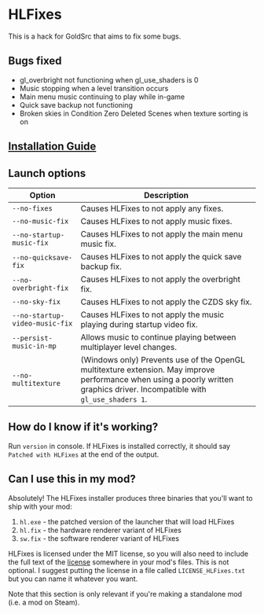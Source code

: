 # HLFixes
This is a hack for GoldSrc that aims to fix some bugs.

## Bugs fixed
- gl_overbright not functioning when gl_use_shaders is 0
- Music stopping when a level transition occurs
- Main menu music continuing to play while in-game
- Quick save backup not functioning
- Broken skies in Condition Zero Deleted Scenes when texture sorting is on

## [Installation Guide](https://hgrunt.xyz/hlfixes.html#install-guide)

## Launch options
|Option|Description|
|-|-|
|`--no-fixes`|Causes HLFixes to not apply any fixes.|
|`--no-music-fix`|Causes HLFixes to not apply music fixes.|
|`--no-startup-music-fix`|Causes HLFixes to not apply the main menu music fix.|
|`--no-quicksave-fix`|Causes HLFixes to not apply the quick save backup fix.|
|`--no-overbright-fix`|Causes HLFixes to not apply the overbright fix.|
|`--no-sky-fix`|Causes HLFixes to not apply the CZDS sky fix.|
|`--no-startup-video-music-fix`|Causes HLFixes to not apply the music playing during startup video fix.|
|`--persist-music-in-mp`|Allows music to continue playing between multiplayer level changes.|
|`--no-multitexture`|(Windows only) Prevents use of the OpenGL multitexture extension. May improve performance when using a poorly written graphics driver. Incompatible with `gl_use_shaders 1`.|

## How do I know if it's working?
Run `version` in console. If HLFixes is installed correctly, it should say `Patched with HLFixes` at the end of the output.

## Can I use this in my mod?
Absolutely! The HLFixes installer produces three binaries that you'll want to ship with your mod:

1. `hl.exe` - the patched version of the launcher that will load HLFixes
2. `hl.fix` - the hardware renderer variant of HLFixes
3. `sw.fix` - the software renderer variant of HLFixes

HLFixes is licensed under the MIT license, so you will also need to include the full text of the [license](https://github.com/IntriguingTiles/HLFixes/blob/master/LICENSE) somewhere in your mod's files. This is not optional. I suggest putting the license in a file called `LICENSE_HLFixes.txt` but you can name it whatever you want.

Note that this section is only relevant if you're making a standalone mod (i.e. a mod on Steam).
